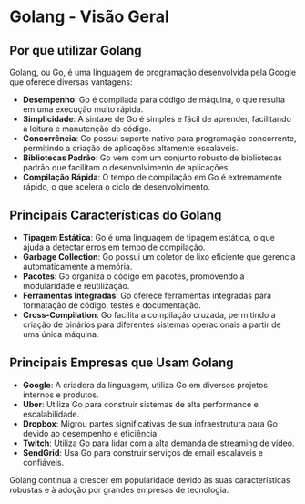# Golang - Visão Geral

## Por que utilizar Golang

Golang, ou Go, é uma linguagem de programação desenvolvida pela Google que oferece diversas vantagens:

- **Desempenho**: Go é compilada para código de máquina, o que resulta em uma execução muito rápida.
- **Simplicidade**: A sintaxe de Go é simples e fácil de aprender, facilitando a leitura e manutenção do código.
- **Concorrência**: Go possui suporte nativo para programação concorrente, permitindo a criação de aplicações altamente escaláveis.
- **Bibliotecas Padrão**: Go vem com um conjunto robusto de bibliotecas padrão que facilitam o desenvolvimento de aplicações.
- **Compilação Rápida**: O tempo de compilação em Go é extremamente rápido, o que acelera o ciclo de desenvolvimento.

## Principais Características do Golang

- **Tipagem Estática**: Go é uma linguagem de tipagem estática, o que ajuda a detectar erros em tempo de compilação.
- **Garbage Collection**: Go possui um coletor de lixo eficiente que gerencia automaticamente a memória.
- **Pacotes**: Go organiza o código em pacotes, promovendo a modularidade e reutilização.
- **Ferramentas Integradas**: Go oferece ferramentas integradas para formatação de código, testes e documentação.
- **Cross-Compilation**: Go facilita a compilação cruzada, permitindo a criação de binários para diferentes sistemas operacionais a partir de uma única máquina.

## Principais Empresas que Usam Golang

- **Google**: A criadora da linguagem, utiliza Go em diversos projetos internos e produtos.
- **Uber**: Utiliza Go para construir sistemas de alta performance e escalabilidade.
- **Dropbox**: Migrou partes significativas de sua infraestrutura para Go devido ao desempenho e eficiência.
- **Twitch**: Utiliza Go para lidar com a alta demanda de streaming de vídeo.
- **SendGrid**: Usa Go para construir serviços de email escaláveis e confiáveis.

Golang continua a crescer em popularidade devido às suas características robustas e à adoção por grandes empresas de tecnologia.
